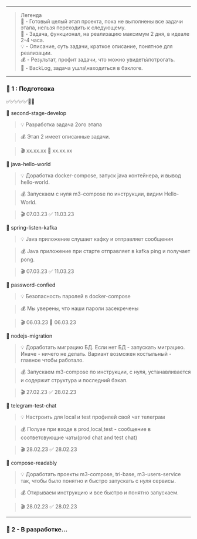 <hr>

> Легенда
> <br> 🥗 - Готовый целый этап проекта, пока не выполнены все задачи этапа, нельзя переходить к следующему.
> <br> 🧡 - Задача, функционал, на реализацию максимум 2 дня, в идеале 2-4 часа.
> <br> 💡 - Описание, суть задачи, краткое описание, понятное для реализации.
> <br> 💰 - Результат, профит задачи, что можно увидеть\потрогать.
> <br> 🌱 - BackLog, задача ушла\находиться в бэклоге.

<hr>

### 🥗 1 : Подготовка 
✅✅✅✅✅🌱🚧

🧡 second-stage-develop

> 💡 Разработка задача 2ого этапа

> 💰 Этап 2 имеет описанные задачи.

> 🎬 xx.xx.xx 🚧 xx.xx.xx



🧡 java-hello-world

> 💡 Доработка docker-compose,
> запуск java контейнера, и вывод hello-world.

> 💰 Запускаем с нуля m3-compose по инструкции, видим Hello-World.

> 🎬 07.03.23 ✅ 11.03.23


🧡 spring-listen-kafka

> 💡 Java приложение слушает кафку и отправляет сообщения

> 💰 Java приложение при старте отправляет в kafka ping и получает pong.

> 🎬 07.03.23 ✅ 11.03.23


🌱 password-confied

> 💡 Безопасность паролей в docker-compose

> 💰 Мы уверены, что наши пароли засекречены

> 🎬 06.03.23 🌱 06.03.23 

🧡 nodejs-migration

> 💡 Доработать миграцию БД.
> Если нет БД - запускать миграцию.
> Иначе - ничего не делать.
> Вариант возможен костыльный - главное чтобы работало.

> 💰 Запускаем m3-compose по инструкции, с нуля,
> устанавливается и содержит структура и последний бэкап.

> 🎬 27.02.23 ✅ 28.02.23

🧡 telegram-test-chat

> 💡 Настроить для local и test профилей свой чат телеграм

> 💰 Полуае при входе в prod,local,test - сообщение в соответсвующие чаты(prod chat and test chat)

> 🎬 28.02.23 ✅ 28.02.23


🧡 compose-readably

> 💡 Доработать проекты m3-compose, tri-base, m3-users-service так,
> чтобы было понятно и быстро запускать с нуля сервисы.

> 💰 Открываем инструкцию и все быстро и понятно запускаем.

> 🎬 28.02.23 ✅ 28.02.23

<hr>

### 🥗 2 -  В разработке...

